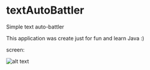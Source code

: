 # textAutoBattler

Simple text auto-battler

This application was create just for fun and learn Java :)

screen:

![alt text](https://i.ibb.co/yBKXN17/screen.png)



